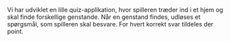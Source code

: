 Vi har udviklet en lille quiz-applikation, hvor spilleren træder ind i et hjem og skal finde forskellige genstande. 
Når en genstand findes, udløses et spørgsmål, som spilleren skal besvare. For hvert korrekt svar tildeles der point. 
